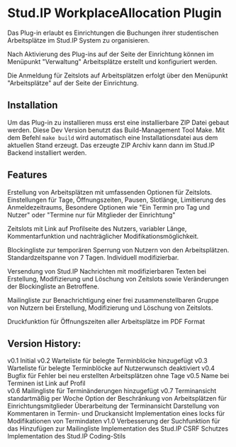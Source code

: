 Stud.IP WorkplaceAllocation Plugin
=
Das Plug-in erlaubt es Einrichtungen die Buchungen ihrer studentischen Arbeitsplätze im Stud.IP System zu organisieren.

Nach Aktivierung des Plug-ins auf der Seite der Einrichtung können im Menüpunkt "Verwaltung" Arbeitsplätze erstellt und konfiguriert werden.

Die Anmeldung für Zeitslots auf Arbeitsplätzen erfolgt über den Menüpunkt "Arbeitsplätze" auf der Seite der Einrichtung.

Installation
-
Um das Plug-in zu installieren muss erst eine installierbare ZIP Datei gebaut werden.
Diese Dev Version benutzt das Build-Management Tool Make. Mit dem Befehl `make build` wird automatisch eine Installationsdatei aus dem aktuellen Stand erzeugt. Das erzeugte ZIP Archiv kann dann im Stud.IP Backend installiert werden.

Features
-
Erstellung von Arbeitsplätzen mit umfassenden Optionen für Zeitslots. Einstellungen für Tage, Öffnungszeiten, Pausen, Slotlänge, Limitierung des Anmeldezeitraums, Besondere Optionen wie "Ein Termin pro Tag und Nutzer" oder "Termine nur für Mitglieder der Einrichtung"

Zeitslots mit Link auf Profilseite des Nutzers, variabler Länge, Kommentarfunktion und nachträglicher Modifikationsmöglichkeit. 

Blockingliste zur temporären Sperrung von Nutzern von den Arbeitsplätzen. Standardzeitspanne von 7 Tagen. Individuell modifizierbar.

Versendung von Stud.IP Nachrichten mit modifizierbaren Texten bei Erstellung, Modifizierung und Löschung von Zeitslots sowie Veränderungen der Blockingliste an Betroffene.

Mailingliste zur Benachrichtigung einer frei zusammenstellbaren Gruppe von Nutzern bei Erstellung, Modifizierung und Löschung von Zeitslots.  

Druckfunktion für Öffnungszeiten aller Arbeitsplätze im PDF Format

Version History:
-
v0.1
Initial
v0.2
Warteliste für belegte Terminblöcke hinzugefügt
v0.3
Warteliste für belegte Terminblöcke auf Nutzerwunsch deaktiviert
v0.4
Bugfix für Fehler bei neu erstellten Arbeitsplätzen ohne Tage
v0.5
Name bei Terminen ist Link auf Profil  
v0.6
Mailingliste für Terminänderungen hinzugefügt
v0.7
Terminansicht standartmäßig per Woche
Option der Beschränkung von Arbeitsplätzen für Einrichtungsmitglieder
Überarbeitung der Terminansicht
Darstellung von Kommentaren in Termin- und Druckansicht
Implementation eines locks für Modifikationen von Termindaten
v1.0
Verbesserung der Suchfunktion für das Hinzufügen zur Mailingliste
Implementation des Stud.IP CSRF Schutzes
Implementation des Stud.IP Coding-Stils
